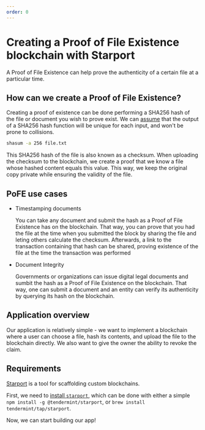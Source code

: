 ```yaml
---
order: 0
---
```


# Creating a Proof of File Existence blockchain with Starport

A Proof of File Existence can help prove the authenticity of a certain file at a particular time.

## How can we create a Proof of File Existence?

Creating a proof of existence can be done performing a SHA256 hash of the file or document you wish to prove exist. We can [assume](https://stackoverflow.com/questions/4014090/is-it-safe-to-ignore-the-possibility-of-sha-collisions-in-practice) that the output of a SHA256 hash function will be unique for each input, and won't be prone to collisions.

```sh
shasum -a 256 file.txt
```

This SHA256 hash of the file is also known as a checksum. When uploading the checksum to the blockchain, we create a proof that we know a file whose hashed content equals this value. This way, we keep the original copy private while ensuring the validity of the file.

## PoFE use cases

- Timestamping documents

    You can take any document and submit the hash as a Proof of File Existence has on the blockchain. That way, you can prove that you had the file at the time when you submitted the block by sharing the file and leting others calculate the checksum. Afterwards, a link to the transaction containing that hash can be shared, proving existence of the file at the time the transaction was performed

- Document Integrity

    Governments or organizations can issue digital legal documents and sumbit the hash as a Proof of File Existence on the blockchain. That way, one can submit a document and an entity can verify its authenticity by querying its hash on the blockchain.

## Application overview

Our application is relatively simple - we want to implement a blockchain where a user can choose a file, hash its contents, and upload the file to the blockchain directly. We also want to give the owner the ability to revoke the claim.

## Requirements

[Starport](https://github.com/tendermint/starport/blob/develop/docs/01%20Introduction/01_starport_introduction/introduction.md) is a tool for scaffolding custom blockchains.

First, we need to [install `starport`](https://github.com/tendermint/starport/blob/develop/docs/install.md), which can be done with either a simple `npm install -g @tendermint/starport`, or `brew install tendermint/tap/starport`.

Now, we can start building our app!